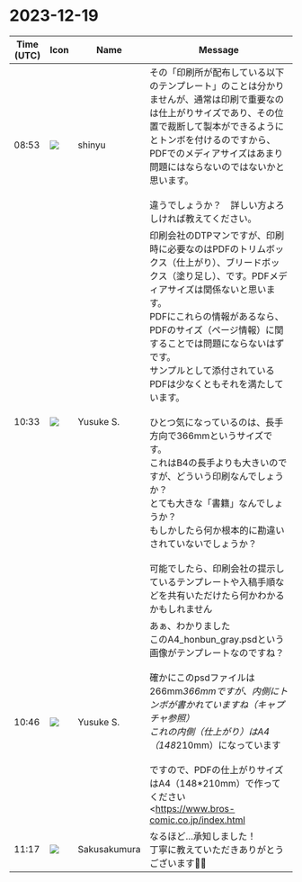 # 2023-12-19

|Time (UTC)|Icon|Name|Message|
|---|---|---|---|
|08:53|![](https://avatars.slack-edge.com/2018-04-27/354445776386_e258f5ed5ba887b08668_72.jpg)|shinyu|その「印刷所が配布している以下のテンプレート」のことは分かりませんが、通常は印刷で重要なのは仕上がりサイズであり、その位置で裁断して製本ができるようにとトンボを付けるのですから、PDFでのメディアサイズはあまり問題にはならないのではないかと思います。<br><br>違うでしょうか？　詳しい方よろしければ教えてください。|
|10:33|![](https://avatars.slack-edge.com/2020-10-27/1455123835683_dbf567e9fc6aaf7280b1_72.jpg)|Yusuke S.|印刷会社のDTPマンですが、印刷時に必要なのはPDFのトリムボックス（仕上がり）、ブリードボックス（塗り足し）、です。PDFメディアサイズは関係ないと思います。<br>PDFにこれらの情報があるなら、PDFのサイズ（ページ情報）に関することでは問題にならないはずです。<br>サンプルとして添付されているPDFは少なくともそれを満たしています。<br><br>ひとつ気になっているのは、長手方向で366mmというサイズです。<br>これはB4の長手よりも大きいのですが、どういう印刷なんでしょうか？<br>とても大きな「書籍」なんでしょうか？<br>もしかしたら何か根本的に勘違いされていないでしょうか？<br><br>可能でしたら、印刷会社の提示しているテンプレートや入稿手順などを共有いただけたら何かわかるかもしれません|
|10:46|![](https://avatars.slack-edge.com/2020-10-27/1455123835683_dbf567e9fc6aaf7280b1_72.jpg)|Yusuke S.|あぁ、わかりました<br>このA4_honbun_gray.psdという画像がテンプレートなのですね？<br><br>確かにこのpsdファイルは266mm*366mmですが、内側にトンボが書かれていますね（キャプチャ参照）<br>これの内側（仕上がり）はA4（148*210mm）になっています<br><br>ですので、PDFの仕上がりサイズはA4（148*210mm）で作ってください<br><https://www.bros-comic.co.jp/index.html|この印刷会社>さんはお問い合わせフォームがあるので、分からないことは直接相談されたほうがいいと思います<br>丁寧に教えてくださるはずです！<br>https://vivliostyle.slack.com/files/U01E2MFM648/F06ASRN03MH/____________________________2023-12-19_19.35.02.png|
|11:17|![](https://avatars.slack-edge.com/2023-12-10/6321856824018_56ec7eca8c404829c66c_72.jpg)|Sakusakumura|なるほど…承知しました！<br>丁寧に教えていただきありがとうございます🙇‍♂️|
